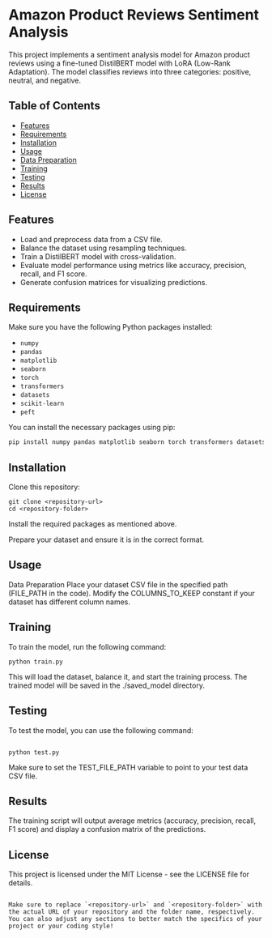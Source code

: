 # Amazon Product Reviews Sentiment Analysis

This project implements a sentiment analysis model for Amazon product reviews using a fine-tuned DistilBERT model with LoRA (Low-Rank Adaptation). The model classifies reviews into three categories: positive, neutral, and negative.

## Table of Contents

- [Features](#features)
- [Requirements](#requirements)
- [Installation](#installation)
- [Usage](#usage)
- [Data Preparation](#data-preparation)
- [Training](#training)
- [Testing](#testing)
- [Results](#results)
- [License](#license)

## Features

- Load and preprocess data from a CSV file.
- Balance the dataset using resampling techniques.
- Train a DistilBERT model with cross-validation.
- Evaluate model performance using metrics like accuracy, precision, recall, and F1 score.
- Generate confusion matrices for visualizing predictions.

## Requirements

Make sure you have the following Python packages installed:

- `numpy`
- `pandas`
- `matplotlib`
- `seaborn`
- `torch`
- `transformers`
- `datasets`
- `scikit-learn`
- `peft`

You can install the necessary packages using pip:

```bash
pip install numpy pandas matplotlib seaborn torch transformers datasets scikit-learn peft
```
## Installation
Clone this repository:
```
git clone <repository-url>
cd <repository-folder>
```
Install the required packages as mentioned above.

Prepare your dataset and ensure it is in the correct format.

## Usage
Data Preparation
Place your dataset CSV file in the specified path (FILE_PATH in the code).
Modify the COLUMNS_TO_KEEP constant if your dataset has different column names.

## Training
To train the model, run the following command:

```
python train.py
```

This will load the dataset, balance it, and start the training process. The trained model will be saved in the ./saved_model directory.

## Testing
To test the model, you can use the following command:

```

python test.py
```

Make sure to set the TEST_FILE_PATH variable to point to your test data CSV file.

## Results
The training script will output average metrics (accuracy, precision, recall, F1 score) and display a confusion matrix of the predictions.

## License
This project is licensed under the MIT License - see the LICENSE file for details.
```

Make sure to replace `<repository-url>` and `<repository-folder>` with the actual URL of your repository and the folder name, respectively. You can also adjust any sections to better match the specifics of your project or your coding style!
```

